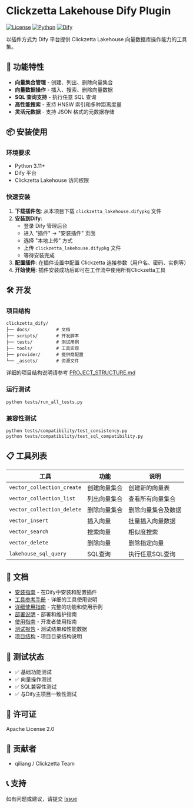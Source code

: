 # Clickzetta Lakehouse Dify Plugin

[![License](https://img.shields.io/badge/License-Apache%202.0-blue.svg)](https://opensource.org/licenses/Apache-2.0)
[![Python](https://img.shields.io/badge/Python-3.11+-brightgreen.svg)](https://python.org)
[![Dify](https://img.shields.io/badge/Dify-Plugin-orange.svg)](https://dify.ai)

以插件方式为 Dify 平台提供 Clickzetta Lakehouse 向量数据库操作能力的工具集。

## 🚀 功能特性

- **向量集合管理** - 创建、列出、删除向量集合
- **向量数据操作** - 插入、搜索、删除向量数据
- **SQL 查询支持** - 执行任意 SQL 查询
- **高性能搜索** - 支持 HNSW 索引和多种距离度量
- **灵活元数据** - 支持 JSON 格式的元数据存储

## 📦 安装使用

### 环境要求
- Python 3.11+
- Dify 平台
- Clickzetta Lakehouse 访问权限

### 快速安装

1. **下载插件包**: 从本项目下载 `clickzetta_lakehouse.difypkg` 文件
2. **安装到Dify**: 
   - 登录 Dify 管理后台
   - 进入 "插件" → "安装插件" 页面
   - 选择 "本地上传" 方式
   - 上传 `clickzetta_lakehouse.difypkg` 文件
   - 等待安装完成
3. **配置插件**: 在插件设置中配置 Clickzetta 连接参数（用户名、密码、实例等）
4. **开始使用**: 插件安装成功后即可在工作流中使用所有Clickzetta工具


## 🛠️ 开发

### 项目结构
```
clickzetta_dify/
├── docs/          # 文档
├── scripts/       # 开发脚本
├── tests/         # 测试用例
├── tools/         # 工具实现
├── provider/      # 提供商配置
└── _assets/       # 资源文件
```

详细的项目结构说明请参考 [PROJECT_STRUCTURE.md](PROJECT_STRUCTURE.md)

### 运行测试
```bash
python tests/run_all_tests.py
```

### 兼容性测试
```bash
python tests/compatibility/test_consistency.py
python tests/compatibility/test_sql_compatibility.py
```

## 📋 工具列表

| 工具 | 功能 | 说明 |
|------|------|------|
| `vector_collection_create` | 创建向量集合 | 创建新的向量表 |
| `vector_collection_list` | 列出向量集合 | 查看所有向量集合 |
| `vector_collection_delete` | 删除向量集合 | 删除向量集合及数据 |
| `vector_insert` | 插入向量 | 批量插入向量数据 |
| `vector_search` | 搜索向量 | 相似度搜索 |
| `vector_delete` | 删除向量 | 删除指定向量 |
| `lakehouse_sql_query` | SQL查询 | 执行任意SQL查询 |

## 📖 文档

- [安装指南](docs/DIFY_CLICKZETTA_PLUGIN_INSTALLATION_GUIDE.md) - 在Dify中安装和配置插件
- [工具参考手册](docs/TOOL_REFERENCE.md) - 详细的工具使用说明
- [详细使用指南](docs/DETAILED_README.md) - 完整的功能和使用示例
- [部署说明](docs/DEPLOYMENT.md) - 部署和维护指南
- [使用指南](docs/GUIDE.md) - 开发者使用指南
- [测试报告](docs/TEST_REPORT.md) - 测试结果和性能数据
- [项目结构](PROJECT_STRUCTURE.md) - 项目目录结构说明

## 🧪 测试状态

- ✅ 基础功能测试
- ✅ 向量操作测试
- ✅ SQL兼容性测试
- ✅ 与Dify主项目一致性测试

## 📄 许可证

Apache License 2.0

## 👥 贡献者

- qiliang / Clickzetta Team

## 📞 支持

如有问题或建议，请提交 [Issue](https://github.com/yunqiqiliang/clickzetta_dify/issues)